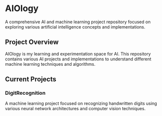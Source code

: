 # AIOlogy

A comprehensive AI and machine learning project repository focused on exploring various artificial intelligence concepts and implementations.

## Project Overview

AIOlogy is my learning and experimentation space for AI. This repository contains various AI projects and implementations to understand different machine learning techniques and algorithms.

## Current Projects

### DigitRecognition
A machine learning project focused on recognizing handwritten digits using various neural network architectures and computer vision techniques.

